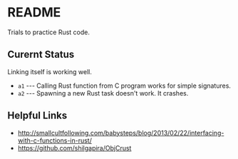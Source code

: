 README
======



Trials to practice Rust code.







Curernt Status
--------------
Linking itself is working well.

-	`a1` --- Calling Rust function from C program works for simple signatures.
-	`a2` --- Spawning a new Rust task doesn't work. It crashes.








Helpful Links
-------------
-	http://smallcultfollowing.com/babysteps/blog/2013/02/22/interfacing-with-c-functions-in-rust/
-	https://github.com/shilgapira/ObjCrust
